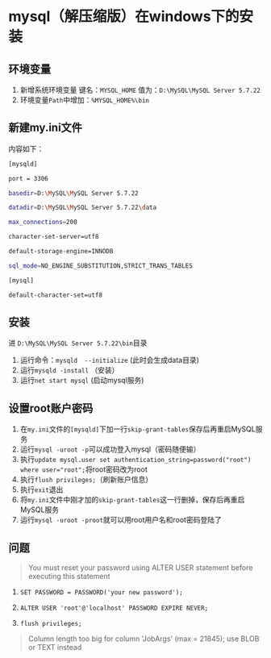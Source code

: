 
# mysql（解压缩版）在windows下的安装

## 环境变量

1. 新增系统环境变量 键名：`MYSQL_HOME` 值为：`D:\MySQL\MySQL Server 5.7.22`
2. 环境变量`Path`中增加：`%MYSQL_HOME%\bin`

## 新建my.ini文件

内容如下：

``` sh
[mysqld]

port = 3306

basedir=D:\MySQL\MySQL Server 5.7.22

datadir=D:\MySQL\MySQL Server 5.7.22\data

max_connections=200

character-set-server=utf8

default-storage-engine=INNODB

sql_mode=NO_ENGINE_SUBSTITUTION,STRICT_TRANS_TABLES

[mysql]

default-character-set=utf8
```

## 安装

进 `D:\MySQL\MySQL Server 5.7.22\bin`目录

1. 运行命令：`mysqld  --initialize` (此时会生成data目录)
2. 运行`mysqld -install` （安装）
3. 运行`net start mysql` (启动mysql服务)

## 设置root账户密码

1. 在`my.ini`文件的`[mysqld]`下加一行`skip-grant-tables`保存后再重启MySQL服务
2. 运行`mysql -uroot -p`可以成功登入mysql（密码随便输）
3. 执行`update mysql.user set authentication_string=password("root") where user="root";`将root密码改为root
4. 执行`flush privileges;`（刷新账户信息）
5. 执行`exit`退出
6. 将`my.ini`文件中刚才加的`skip-grant-tables`这一行删掉，保存后再重启MySQL服务
7. 运行`mysql -uroot -proot`就可以用root用户名和root密码登陆了

## 问题

> You must reset your password using ALTER USER statement before executing this statement

1. `SET PASSWORD = PASSWORD('your new password');`

2. `ALTER USER 'root'@'localhost' PASSWORD EXPIRE NEVER;`

3. `flush privileges;`

> Column length too big for column 'JobArgs' (max = 21845); use BLOB or TEXT instead
